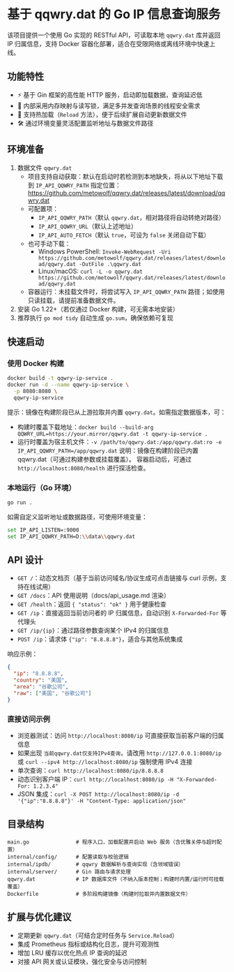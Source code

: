 # 基于 qqwry.dat 的 Go IP 信息查询服务

该项目提供一个使用 Go 实现的 RESTful API，可读取本地 `qqwry.dat` 库并返回 IP 归属信息，支持 Docker 容器化部署，适合在受限网络或离线环境中快速上线。

## 功能特性
- ⚡ 基于 Gin 框架的高性能 HTTP 服务，启动即加载数据，查询延迟低
- 🧵 内部采用内存映射与读写锁，满足多并发查询场景的线程安全需求
- 🔁 支持热加载（`Reload` 方法），便于后续扩展自动更新数据文件
- 🛠️ 通过环境变量灵活配置监听地址与数据文件路径

## 环境准备
1. 数据文件 `qqwry.dat`
   - 项目支持自动获取：默认在启动时若检测到本地缺失，将从以下地址下载到 `IP_API_QQWRY_PATH` 指定位置：
     https://github.com/metowolf/qqwry.dat/releases/latest/download/qqwry.dat
   - 可配置项：
     - `IP_API_QQWRY_PATH`（默认 `qqwry.dat`，相对路径将自动转绝对路径）
     - `IP_API_QQWRY_URL`（默认上述地址）
     - `IP_API_AUTO_FETCH`（默认 `true`，可设为 `false` 关闭自动下载）
   - 也可手动下载：
     - Windows PowerShell: `Invoke-WebRequest -Uri https://github.com/metowolf/qqwry.dat/releases/latest/download/qqwry.dat -OutFile .\qqwry.dat`
     - Linux/macOS: `curl -L -o qqwry.dat https://github.com/metowolf/qqwry.dat/releases/latest/download/qqwry.dat`
   - 容器运行：未挂载文件时，将尝试写入 `IP_API_QQWRY_PATH` 路径；如使用只读挂载，请提前准备数据文件。
2. 安装 Go 1.22+（若仅通过 Docker 构建，可无需本地安装）
3. 推荐执行 `go mod tidy` 自动生成 `go.sum`，确保依赖可复现

## 快速启动

### 使用 Docker 构建
```bash
docker build -t qqwry-ip-service .
docker run -d --name qqwry-ip-service \
  -p 8080:8080 \
  qqwry-ip-service
```
提示：镜像在构建阶段已从上游拉取并内置 `qqwry.dat`。如需指定数据版本，可：
- 构建时覆盖下载地址：`docker build --build-arg QQWRY_URL=https://your.mirror/qqwry.dat -t qqwry-ip-service .`
- 运行时覆盖为宿主机文件：`-v /path/to/qqwry.dat:/app/qqwry.dat:ro -e IP_API_QQWRY_PATH=/app/qqwry.dat`
说明：镜像在构建阶段已内置 qqwry.dat（可通过构建参数或挂载覆盖）。
容器启动后，可通过 `http://localhost:8080/health` 进行探活检查。

### 本地运行（Go 环境）
```bash
go run .
```
如需自定义监听地址或数据路径，可使用环境变量：
```bash
set IP_API_LISTEN=:9000
set IP_API_QQWRY_PATH=D:\\data\\qqwry.dat
```

## API 设计
- `GET /`：动态文档页（基于当前访问域名/协议生成可点击链接与 curl 示例，支持在线试用）
- `GET /docs`：API 使用说明（docs/api_usage.md 渲染）
- `GET /health`：返回 `{ "status": "ok" }` 用于健康检查
- `GET /ip`：直接返回当前访问者的 IP 归属信息，自动识别 `X-Forwarded-For` 等代理头
- `GET /ip/{ip}`：通过路径参数查询某个 IPv4 的归属信息
- `POST /ip`：请求体 `{"ip": "8.8.8.8"}`，适合与其他系统集成

响应示例：
```json
{
  "ip": "8.8.8.8",
  "country": "美国",
  "area": "谷歌公司",
  "raw": ["美国", "谷歌公司"]
}
```

### 直接访问示例
- 浏览器测试：访问 `http://localhost:8080/ip` 可直接获取当前客户端的归属信息
- 如果出现 `当前qqwry.dat仅支持IPv4查询`，请改用 `http://127.0.0.1:8080/ip` 或 `curl --ipv4 http://localhost:8080/ip` 强制使用 IPv4 连接
- 单次查询：`curl http://localhost:8080/ip/8.8.8.8`
- 动态识别客户端 IP：`curl http://localhost:8080/ip -H "X-Forwarded-For: 1.2.3.4"`
- JSON 集成：`curl -X POST http://localhost:8080/ip -d '{"ip":"8.8.8.8"}' -H "Content-Type: application/json"`

## 目录结构
```
main.go               # 程序入口，加载配置并启动 Web 服务（含优雅关停与超时配置）
internal/config/      # 配置读取与校验逻辑
internal/ipdb/        # qqwry 数据解析与查询实现（含领域错误）
internal/server/      # Gin 路由与请求处理
qqwry.dat             # IP 数据库文件（不纳入版本控制；构建时内置/运行时可挂载覆盖）
Dockerfile            # 多阶段构建镜像（构建时拉取并内置数据文件）
```

## 扩展与优化建议
- 定期更新 `qqwry.dat`（可结合定时任务与 `Service.Reload`）
- 集成 Prometheus 指标或结构化日志，提升可观测性
- 增加 LRU 缓存以优化热点 IP 查询的延迟
- 对接 API 网关或认证模块，强化安全与访问控制

